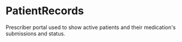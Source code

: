 # PatientRecords

Prescriber portal used to show active patients and their medication's submissions and status.
